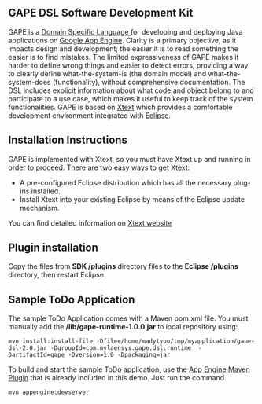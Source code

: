 ## GAPE DSL Software Development Kit

GAPE is a [Domain Specific Language ](http://gape-todo.appspot.com)
for developing and deploying Java applications on [Google App Engine](http://gape-todo.appspot.com).
Clarity is a primary objective, as it impacts design and development; the easier it is to read something
the easier is to find mistakes.
The limited expressiveness of GAPE makes it harder to define wrong things and easier to detect errors,
providing a way to clearly define what-the-system-is (the domain model) and what-the-system-does (functionality),
without comprehensive documentation.
The DSL includes explicit information about what code and object belong to and participate to a use case,
which makes it useful to keep track of the system functionalities.
GAPE is based on [Xtext](http://www.eclipse.org/Xtext/) which provides a comfortable development environment integrated with [Eclipse](http://www.eclipse.org/).

## Installation Instructions
GAPE is implemented with Xtext, so you must have Xtext up and running in order to proceed.
There are two easy ways to get Xtext:
* A pre-configured Eclipse distribution which has all the necessary plug-ins installed. 
* Install Xtext into your existing Eclipse by means of the Eclipse update mechanism.

You can find detailed information on [Xtext website](http://www.eclipse.org/Xtext/download.html)

## Plugin installation
Copy the files from __SDK /plugins__ directory files to the __Eclipse /plugins__ directory, then restart Eclipse. 

## Sample ToDo Application
The sample ToDo Application comes with a Maven pom.xml file. You must manually add the __/lib/gape-runtime-1.0.0.jar__ 
to local repository using: 

    mvn install:install-file -Dfile=/home/madytyoo/tmp/myapplication/gape-dsl-2.0.jar -DgroupId=com.mylaensys.gape.dsl.runtime  -DartifactId=gape -Dversion=1.0 -Dpackaging=jar


To build and start the sample ToDo application, use the [App Engine Maven Plugin](http://code.google.com/p/appengine-maven-plugin/) that is already included in this demo. Just run the command.

    mvn appengine:devserver
